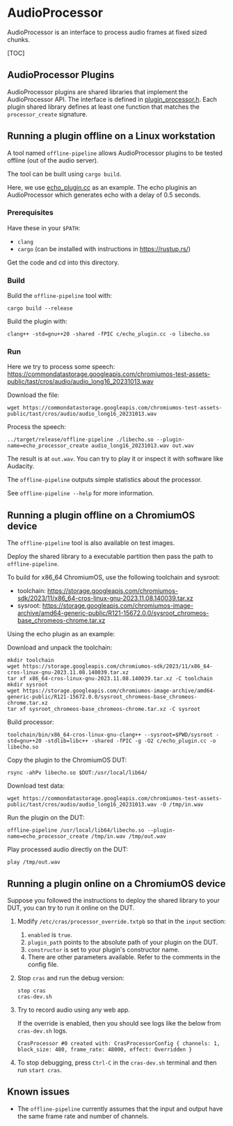 # AudioProcessor

AudioProcessor is an interface to process audio frames at fixed sized chunks.

[TOC]

## AudioProcessor Plugins

AudioProcessor plugins are shared libraries that implement the AudioProcessor
API. The interface is defined in [plugin_processor.h](c/plugin_processor.h).
Each plugin shared library defines at least one function that matches the
`processor_create` signature.

## Running a plugin offline on a Linux workstation

A tool named `offline-pipeline` allows AudioProcessor plugins to be tested
offline (out of the audio server).

The tool can be built using `cargo build`.

Here, we use [echo_plugin.cc](c/echo_plugin.cc) as an example.
The echo pluginis an AudioProcessor which generates echo with a delay of 0.5 seconds.

### Prerequisites

Have these in your `$PATH`:

*   `clang`
*   `cargo` (can be installed with instructions in https://rustup.rs/)

Get the code and cd into this directory.

### Build

Build the `offline-pipeline` tool with:

```
cargo build --release
```

Build the plugin with:

```
clang++ -std=gnu++20 -shared -fPIC c/echo_plugin.cc -o libecho.so
```

### Run

Here we try to process some speech:
https://commondatastorage.googleapis.com/chromiumos-test-assets-public/tast/cros/audio/audio_long16_20231013.wav

Download the file:

```
wget https://commondatastorage.googleapis.com/chromiumos-test-assets-public/tast/cros/audio/audio_long16_20231013.wav
```

Process the speech:

```
../target/release/offline-pipeline ./libecho.so --plugin-name=echo_processor_create audio_long16_20231013.wav out.wav
```

The result is at `out.wav`. You can try to play it or inspect it with software like Audacity.

The `offline-pipeline` outputs simple statistics about the processor.

See `offline-pipeline --help` for more information.

## Running a plugin offline on a ChromiumOS device

The `offline-pipeline` tool is also available on test images.

Deploy the shared library to a executable partition then pass the path to
`offline-pipeline`.

To build for x86_64 ChromiumOS, use the following toolchain and sysroot:
*   toolchain: https://storage.googleapis.com/chromiumos-sdk/2023/11/x86_64-cros-linux-gnu-2023.11.08.140039.tar.xz
*   sysroot: https://storage.googleapis.com/chromiumos-image-archive/amd64-generic-public/R121-15672.0.0/sysroot_chromeos-base_chromeos-chrome.tar.xz

Using the echo plugin as an example:

Download and unpack the toolchain:

```
mkdir toolchain
wget https://storage.googleapis.com/chromiumos-sdk/2023/11/x86_64-cros-linux-gnu-2023.11.08.140039.tar.xz
tar xf x86_64-cros-linux-gnu-2023.11.08.140039.tar.xz -C toolchain
mkdir sysroot
wget https://storage.googleapis.com/chromiumos-image-archive/amd64-generic-public/R121-15672.0.0/sysroot_chromeos-base_chromeos-chrome.tar.xz
tar xf sysroot_chromeos-base_chromeos-chrome.tar.xz -C sysroot
```

Build processor:

```
toolchain/bin/x86_64-cros-linux-gnu-clang++ --sysroot=$PWD/sysroot -std=gnu++20 -stdlib=libc++ -shared -fPIC -g -O2 c/echo_plugin.cc -o libecho.so
```

Copy the plugin to the ChromiumOS DUT:

```
rsync -ahPv libecho.so $DUT:/usr/local/lib64/
```

Download test data:

```
wget https://commondatastorage.googleapis.com/chromiumos-test-assets-public/tast/cros/audio/audio_long16_20231013.wav -O /tmp/in.wav
```

Run the plugin on the DUT:

```
offline-pipeline /usr/local/lib64/libecho.so --plugin-name=echo_processor_create /tmp/in.wav /tmp/out.wav
```

Play processed audio directly on the DUT:

```
play /tmp/out.wav
```

## Running a plugin online on a ChromiumOS device

Suppose you followed the instructions to deploy the shared library to your DUT, you can
try to run it online on the DUT.

1.  Modify `/etc/cras/processor_override.txtpb` so that in the `input` section:
    1.  `enabled` is `true`.
    2.  `plugin_path` points to the absolute path of your plugin on the DUT.
    3.  `constructor` is set to your plugin's constructor name.
    4.  There are other parameters available. Refer to the comments in the config file.

2.  Stop `cras` and run the debug version:

    ```
    stop cras
    cras-dev.sh
    ```

3.  Try to record audio using any web app.

    If the override is enabled, then you should see logs like the below from `cras-dev.sh` logs.

    ```
    CrasProcessor #0 created with: CrasProcessorConfig { channels: 1, block_size: 480, frame_rate: 48000, effect: Overridden }
    ```

4.  To stop debugging, press `Ctrl-C` in the `cras-dev.sh` terminal and then run `start cras`.

## Known issues

*   The `offline-pipeline` currently assumes that the input and output have the
    same frame rate and number of channels.
